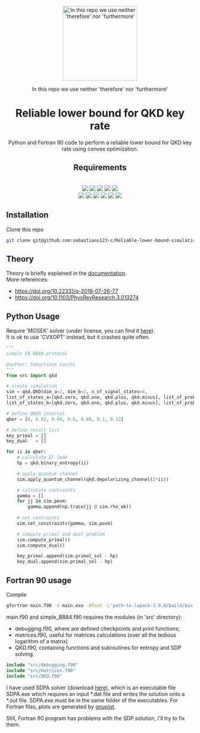 <!-- <p align="center">
<img src="https://i.kym-cdn.com/photos/images/original/001/545/361/502.jpg" width="200" height="200" alt="In this repo we use neither 'therefore' nor 'furthermore'"/>
</p>
<p align="center">
In this repo we use neither 'therefore' nor 'furthermore'
</p>

# Reliable lower bound for QKD key rate
This repo contains Python and Fortran 90 code to perform a reliable lower bound for QKD key rate using convex optimization.

## Requirements
<p align="center"><img src="https://img.shields.io/badge/python-3.8.7-green" /><img src="https://img.shields.io/badge/cvxpy-1.1.15-green" /><img src="https://img.shields.io/badge/scipy-1.7.1-green" /><img src="https://img.shields.io/badge/numpy-1.23.0-green" /><img src="https://img.shields.io/badge/matplotlib-3.4.3-green" /><br /><img src="https://img.shields.io/badge/fortran-90-purple" /><img src="https://img.shields.io/badge/gcc-9.2.0-purple" /><img src="https://img.shields.io/badge/lapack-3.9.0-purple" /><img src="https://img.shields.io/badge/blas-3.1.0-purple" /><img src="https://img.shields.io/badge/SDPA-7.3.9-purple" /></p> -->

<p align="center">
<img src="https://i.kym-cdn.com/photos/images/original/001/545/361/502.jpg" width="200" height="200" alt="In this repo we use neither 'therefore' nor 'furthermore'"/>
</p>
<p align="center">
In this repo we use neither 'therefore' nor 'furthermore'
</p>
<h1  align="center" >Reliable lower bound for QKD key rate</h2>
<p align="center">
Python and Fortran 90 code to perform a reliable lower bound for QKD key rate using convex optimization.
</p>

<h2  align="center" >Requirements</h2>
<p align="center">
  <br/>
  <img src="https://img.shields.io/badge/python-3.8.7-green" />
  <img src="https://img.shields.io/badge/cvxpy-1.1.15-green" />
  <img src="https://img.shields.io/badge/scipy-1.7.1-green" />
  <img src="https://img.shields.io/badge/numpy-1.23.0-green" />
  <img src="https://img.shields.io/badge/matplotlib-3.4.3-green" />
  <br />
  <img src="https://img.shields.io/badge/fortran-90-purple" />
  <img src="https://img.shields.io/badge/gcc-9.2.0-purple" />
  <img src="https://img.shields.io/badge/gnuplot-5.4-purple" />
  <img src="https://img.shields.io/badge/lapack-3.9.0-purple" />
  <img src="https://img.shields.io/badge/blas-3.1.0-purple" />
  <img src="https://img.shields.io/badge/SDPA-7.3.9-purple" />
</p>

## Installation
Clone this repo<!--  [repo](https://github.com/sebastiano123-c/simulazione) -->
```bash
git clone git@github.com:sebastiano123-c/Reliable-lower-bound-simulation.git
```

## Theory
Theory is briefly explained in the [documentation](https://github.com/sebastiano123-c/simulazione/blob/master/main.pdf).<br/>
More references:
 - https://doi.org/10.22331/q-2018-07-26-77
 - https://doi.org/10.1103/PhysRevResearch.3.013274


## Python Usage
Require 'MOSEK' solver (under license,  you can find it [here](https://www.mosek.com/products/academic-licenses/)). <br/>
It is ok to use 'CVXOPT' instead, but it crashes quite often.

```python
"""
simple EB BB84 protocol

@author: Sebastiano Cocchi
"""
from src import qkd

# create simulation
sim = qkd.QKD(dim_a=2, dim_b=2, n_of_signal_states=4,
list_of_states_a=[qkd.zero, qkd.one, qkd.plus, qkd.minus], list_of_prob_a=[0.25, 0.25, 0.25, 0.25],
list_of_states_b=[qkd.zero, qkd.one, qkd.plus, qkd.minus], list_of_prob_b=[0.25, 0.25, 0.25, 0.25])

# define QBER interval
qber = [0, 0.02, 0.04, 0.6, 0.08, 0.1, 0.12]

# define result list
key_primal = []
key_dual   = [] 

for ii in qber:
    # calculate EC leak
    hp = qkd.binary_entropy(ii)

    # apply quantum channel
    sim.apply_quantum_channel(qkd.depolarizing_channel(2*ii))

    # calculate contraints
    gamma = []
    for jj in sim.povm:
        gamma.append(np.trace(jj @ sim.rho_ab))
    
    # set contraints
    sim.set_constraints(gamma, sim.povm)

    # compute primal and dual problem
    sim.compute_primal()
    sim.compute_dual()

    key_primal.append(sim.primal_sol - hp)
    key_dual.append(sim.primal_sol - hp)  
```

## Fortran 90 usage
Compile 
```bash
gfortran main.f90 -o main.exe -Ofast -L'path-to-lapack-3.9.0/build/bin' -llapack -lblas
```
main.f90 and simple_BB84.f90 requires the modules (in 'src' directory):
 - debugging.f90, where are defined checkpoints and print functions;
 - matrices.f90, useful for matrices calculations (over all the tedious logarithm of a matrix)
 - QKD.f90, containing functions and subroutines for entropy and SDP solving.
```fortran
include "src/debugging.f90"
include "src/matrices.f90"
include "src/QKD.f90"
```
I have used SDPA solver (download [here](https://sdpa.sourceforge.net/download.html)), which is an executable file SDPA.exe which requires an input *.dat file and writes the solution onto a *.out file.
SDPA.exe must be in the same folder of the executables.
For Fortran files, plots are generated by [gnuplot](https://www.gnuplot.info/download.html).

Still, Fortran 90 program has problems with the SDP solution, I'll try to fix them.